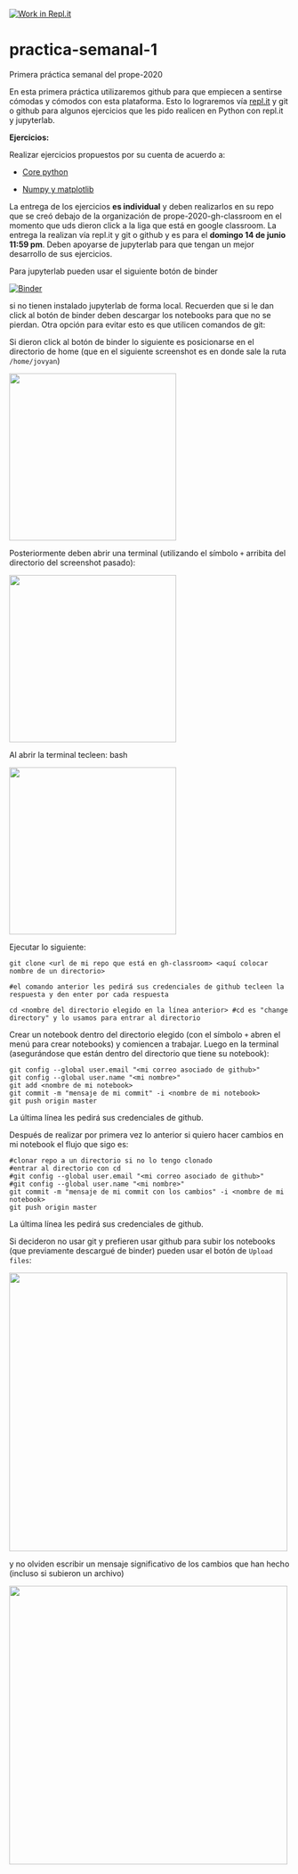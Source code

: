 [![Work in Repl.it](https://classroom.github.com/assets/work-in-replit-14baed9a392b3a25080506f3b7b6d57f295ec2978f6f33ec97e36a161684cbe9.svg)](https://classroom.github.com/online_ide?assignment_repo_id=2851967&assignment_repo_type=AssignmentRepo)
# practica-semanal-1
Primera práctica semanal del prope-2020

En esta primera práctica utilizaremos github para que empiecen a sentirse cómodas y cómodos con esta plataforma. Esto lo lograremos vía [repl.it](https://repl.it/) y git o github para algunos ejercicios que les pido realicen en Python con repl.it y jupyterlab.

**Ejercicios:**

Realizar ejercicios propuestos por su cuenta de acuerdo a: 

* [Core python](https://github.com/ITAM-DS/Propedeutico/blob/master/Python/clases/1_introduccion/2_core_python.ipynb)

* [Numpy y matplotlib](https://github.com/ITAM-DS/Propedeutico/blob/master/Python/clases/1_introduccion/4_modulos_numpy_matplotlib.ipynb)

La entrega de los ejercicios **es individual** y deben realizarlos en su repo que se creó debajo de la organización de prope-2020-gh-classroom en el momento que uds dieron click a la liga que está en google classroom. La entrega la realizan vía repl.it y git o github y es para el **domingo 14 de junio 11:59 pm**. Deben apoyarse de jupyterlab para que tengan un mejor desarrollo de sus ejercicios. 

Para jupyterlab pueden usar el siguiente botón de binder 

[![Binder](https://mybinder.org/badge_logo.svg)](https://mybinder.org/v2/gh/palmoreck/dockerfiles-for-binder/jupyterlab_prope_r_kernel_tidyerse?urlpath=lab/tree/Propedeutico)

si no tienen instalado jupyterlab de forma local. Recuerden que si le dan click al botón de binder deben descargar los notebooks para que no se pierdan. Otra opción para evitar esto es que utilicen comandos de git:

Si dieron click al botón de binder lo siguiente es posicionarse en el directorio de home (que en el siguiente screenshot es en donde sale la ruta `/home/jovyan`)


<img src="https://dl.dropboxusercontent.com/s/usha3k6p2zf3qt8/%3Ahome%3Ajovyan.png?dl=0" heigth="300" width="300">

Posteriormente deben abrir una terminal (utilizando el símbolo `+` arribita del directorio del screenshot pasado):

<img src="https://dl.dropboxusercontent.com/s/l8y8698lrqow4rw/terminal_jupyterlab.png?dl=0" heigth="300" width="300">

Al abrir la terminal tecleen: bash

<img src="https://dl.dropboxusercontent.com/s/iavm70e1vmi8b6f/home_jupyterlab.png?dl=0" heigth="300" width="300">

Ejecutar lo siguiente:

```
git clone <url de mi repo que está en gh-classroom> <aquí colocar nombre de un directorio>

#el comando anterior les pedirá sus credenciales de github tecleen la respuesta y den enter por cada respuesta

cd <nombre del directorio elegido en la línea anterior> #cd es "change directory" y lo usamos para entrar al directorio

```

Crear un notebook dentro del directorio elegido (con el símbolo `+` abren el menú para crear notebooks) y comiencen a trabajar. Luego en la terminal (asegurándose que están dentro del directorio que tiene su notebook):

```
git config --global user.email "<mi correo asociado de github>"
git config --global user.name "<mi nombre>"
git add <nombre de mi notebook>
git commit -m "mensaje de mi commit" -i <nombre de mi notebook>
git push origin master
```

La última línea les pedirá sus credenciales de github.

Después de realizar por primera vez lo anterior si quiero hacer cambios en mi notebook el flujo que sigo es:

```
#clonar repo a un directorio si no lo tengo clonado
#entrar al directorio con cd
#git config --global user.email "<mi correo asociado de github>"
#git config --global user.name "<mi nombre>"
git commit -m "mensaje de mi commit con los cambios" -i <nombre de mi notebook>
git push origin master
```

La última línea les pedirá sus credenciales de github.


Si decideron no usar git y prefieren usar github para subir los notebooks (que previamente descargué de binder) pueden usar el botón de `Upload files`:

<img src="https://dl.dropboxusercontent.com/s/dvehbsysah6crr3/upload_files_github.png?dl=0" heigth="500" width="500">

y no olviden escribir un mensaje significativo de los cambios que han hecho (incluso si subieron un archivo)


<img src="https://dl.dropboxusercontent.com/s/hk4yp2ncs97hv70/commit_changes.png?dl=0" heigth="500" width="500">

